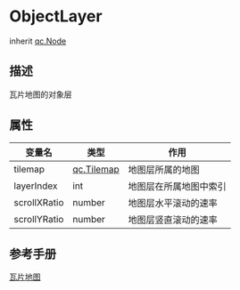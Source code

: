 # ObjectLayer
inherit [qc.Node](CNode.md)

## 描述
瓦片地图的对象层

## 属性
| 变量名         |   类型      |  作用        |
| ------------- |-------------|-------------|
| tilemap | [qc.Tilemap](CTilemap.md) | 地图层所属的地图 |
| layerIndex | int | 地图层在所属地图中索引 |
| scrollXRatio | number | 地图层水平滚动的速率 |
| scrollYRatio | number | 地图层竖直滚动的速率 |

## 参考手册
[瓦片地图](http://docs.zuoyouxi.com/manual/Sample/Tilemap.html)